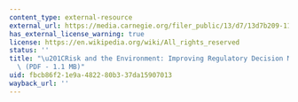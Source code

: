 ```yaml
---
content_type: external-resource
external_url: https://media.carnegie.org/filer_public/13/d7/13d7b209-1118-4563-bc88-330328483869/ccny_report_1993_risk.pdf
has_external_license_warning: true
license: https://en.wikipedia.org/wiki/All_rights_reserved
status: ''
title: "\u201CRisk and the Environment: Improving Regulatory Decision Making\u201D\
  \ (PDF - 1.1 MB)"
uid: fbcb86f2-1e9a-4822-80b3-37da15907013
wayback_url: ''
---
```

